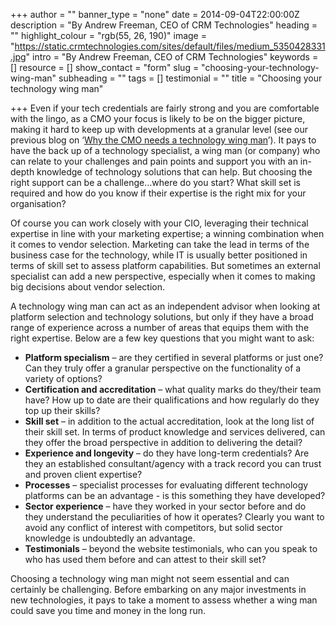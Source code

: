+++
author = ""
banner_type = "none"
date = 2014-09-04T22:00:00Z
description = "By Andrew Freeman, CEO of CRM Technologies"
heading = ""
highlight_colour = "rgb(55, 26, 190)"
image = "https://static.crmtechnologies.com/sites/default/files/medium_5350428331.jpg"
intro = "By Andrew Freeman, CEO of CRM Technologies"
keywords = []
resource = []
show_contact = "form"
slug = "choosing-your-technology-wing-man"
subheading = ""
tags = []
testimonial = ""
title = "Choosing your technology wing man"

+++
Even if your tech credentials are fairly strong and you are comfortable with the lingo, as a CMO your focus is likely to be on the bigger picture, making it hard to keep up with developments at a granular level (see our previous blog on ‘[Why the CMO needs a technology wing man](https://www.crmtechnologies.com/blog/2014/07/18/why-does-the-cmo-need-a-technology-wing-man/)’). It pays to have the back up of a technology specialist, a wing man (or company) who can relate to your challenges and pain points and support you with an in-depth knowledge of technology solutions that can help. But choosing the right support can be a challenge…where do you start? What skill set is required and how do you know if their expertise is the right mix for your organisation?

Of course you can work closely with your CIO, leveraging their technical expertise in line with your marketing expertise; a winning combination when it comes to vendor selection. Marketing can take the lead in terms of the business case for the technology, while IT is usually better positioned in terms of skill set to assess platform capabilities. But sometimes an external specialist can add a new perspective, especially when it comes to making big decisions about vendor selection.

A technology wing man can act as an independent advisor when looking at platform selection and technology solutions, but only if they have a broad range of experience across a number of areas that equips them with the right expertise. Below are a few key questions that you might want to ask:

* **Platform specialism** – are they certified in several platforms or just one? Can they truly offer a granular perspective on the functionality of a variety of options?
* **Certification and accreditation** – what quality marks do they/their team have? How up to date are their qualifications and how regularly do they top up their skills?
* **Skill set** – in addition to the actual accreditation, look at the long list of their skill set. In terms of product knowledge and services delivered, can they offer the broad perspective in addition to delivering the detail?
* **Experience and longevity** – do they have long-term credentials? Are they an established consultant/agency with a track record you can trust and proven client expertise?
* **Processes** – specialist processes for evaluating different technology platforms can be an advantage - is this something they have developed?
* **Sector experience** – have they worked in your sector before and do they understand the peculiarities of how it operates? Clearly you want to avoid any conflict of interest with competitors, but solid sector knowledge is undoubtedly an advantage.
* **Testimonials** – beyond the website testimonials, who can you speak to who has used them before and can attest to their skill set?

Choosing a technology wing man might not seem essential and can certainly be challenging. Before embarking on any major investments in new technologies, it pays to take a moment to assess whether a wing man could save you time and money in the long run.